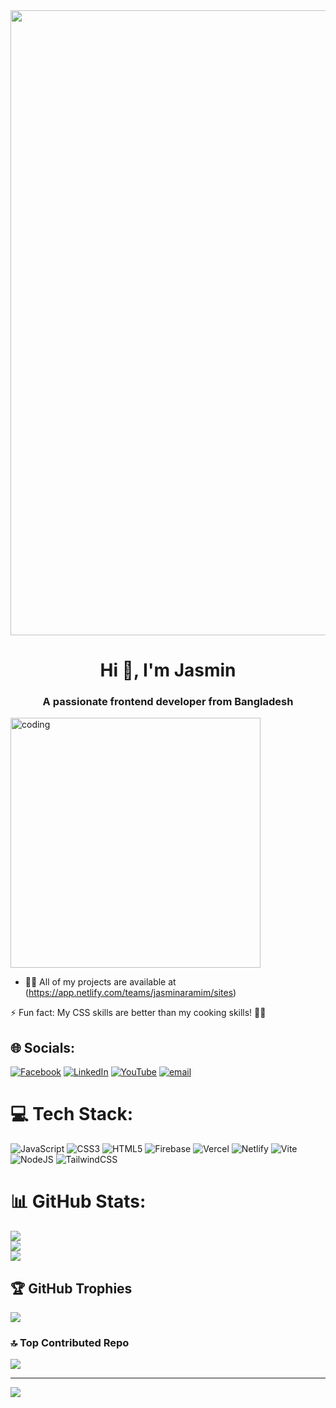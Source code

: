 <img align="center" height="1000" src="https://i.ibb.co.com/SXcSPKR1/Untitled-design.jpg"  />

###


<h1 align="center">Hi 👋, I'm Jasmin</h1>
<h3 align="center">A passionate frontend developer from Bangladesh</h3>
<img align="center" alt="coding" width="400" src="https://mir-s3-cdn-cf.behance.net/project_modules/disp/601014116770475.6068beff4640a.gif">

- 👨‍💻 All of my projects are available at (https://app.netlify.com/teams/jasminaramim/sites)

⚡ Fun fact: My CSS skills are better than my cooking skills! 🍳🎨
## 🌐 Socials:
[![Facebook](https://img.shields.io/badge/Facebook-%231877F2.svg?logo=Facebook&logoColor=white)](https://facebook.com/jasmin.ara.mim.2024) [![LinkedIn](https://img.shields.io/badge/LinkedIn-%230077B5.svg?logo=linkedin&logoColor=white)](https://linkedin.com/in/in/jasmin-ara-mim-52567b335/) [![YouTube](https://img.shields.io/badge/YouTube-%23FF0000.svg?logo=YouTube&logoColor=white)](https://youtube.com/@@Jasmin14724) [![email](https://img.shields.io/badge/Email-D14836?logo=gmail&logoColor=white)](mailto:jasminaramim2005@gmail.com) 

# 💻 Tech Stack:
![JavaScript](https://img.shields.io/badge/javascript-%23323330.svg?style=for-the-badge&logo=javascript&logoColor=%23F7DF1E) ![CSS3](https://img.shields.io/badge/css3-%231572B6.svg?style=for-the-badge&logo=css3&logoColor=white) ![HTML5](https://img.shields.io/badge/html5-%23E34F26.svg?style=for-the-badge&logo=html5&logoColor=white) ![Firebase](https://img.shields.io/badge/firebase-%23039BE5.svg?style=for-the-badge&logo=firebase) ![Vercel](https://img.shields.io/badge/vercel-%23000000.svg?style=for-the-badge&logo=vercel&logoColor=white) ![Netlify](https://img.shields.io/badge/netlify-%23000000.svg?style=for-the-badge&logo=netlify&logoColor=#00C7B7) ![Vite](https://img.shields.io/badge/vite-%23646CFF.svg?style=for-the-badge&logo=vite&logoColor=white) ![NodeJS](https://img.shields.io/badge/node.js-6DA55F?style=for-the-badge&logo=node.js&logoColor=white) ![TailwindCSS](https://img.shields.io/badge/tailwindcss-%2338B2AC.svg?style=for-the-badge&logo=tailwind-css&logoColor=white)
# 📊 GitHub Stats:
![](https://github-readme-stats.vercel.app/api?username=jasminaramim&theme=neon&hide_border=false&include_all_commits=false&count_private=false)<br/>
![](https://github-readme-streak-stats.herokuapp.com/?user=jasminaramim&theme=neon&hide_border=false)<br/>
![](https://github-readme-stats.vercel.app/api/top-langs/?username=jasminaramim&theme=neon&hide_border=false&include_all_commits=false&count_private=false&layout=compact)

## 🏆 GitHub Trophies
![](https://github-profile-trophy.vercel.app/?username=jasminaramim&theme=shadow_green&no-frame=false&no-bg=true&margin-w=4)

### 🔝 Top Contributed Repo
![](https://github-contributor-stats.vercel.app/api?username=jasminaramim&limit=5&theme=neon&combine_all_yearly_contributions=true)

---
[![](https://visitcount.itsvg.in/api?id=jasminaramim&icon=0&color=0)](https://visitcount.itsvg.in)

<!-- Proudly created with GPRM ( https://gprm.itsvg.in ) -->
